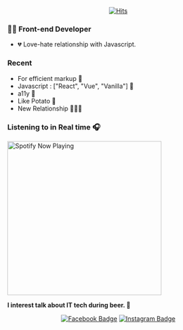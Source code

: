 <div align=center>
  
[![Hits](https://hits.seeyoufarm.com/api/count/incr/badge.svg?url=https%3A%2F%2Fgithub.com%2Fdesignagune%2F&count_bg=%2391A7FF&title_bg=%233B5BDB&title=hits&edge_flat=false)](https://hits.seeyoufarm.com)

</div>


### 👨‍💻 Front-end Developer
- 💔 Love-hate relationship with Javascript.

### Recent
- For efficient markup 🤔
- Javascript : ["React", "Vue", "Vanilla"] 📃
- a11y 🔎
- Like Potato 💬
- New Relationship 🧑‍🤝‍🧑

### Listening to in Real time 🎧
[<img src="https://designagune.vercel.app/api/spotify-playing" alt="Spotify Now Playing" width="350" />](https://open.spotify.com/user/w9i5duvwkj2lzxtxccbn549u2)


<b>I interest talk about IT tech during beer. 🍻</b>


<div align=center>

 [![Facebook Badge](https://img.shields.io/badge/facebook-1877f2?style=flat-square&logo=facebook&logoColor=white&link=https://www.facebook.com/designagune)](https://www.facebook.com/designagune)
[![Instagram Badge](https://img.shields.io/badge/-Instagram-dd2a7b?style=flat-square&logo=instagram&logoColor=white&link=https://www.instagram.com/designa__gune)](https://www.instagram.com/designa__gune)

</div>
